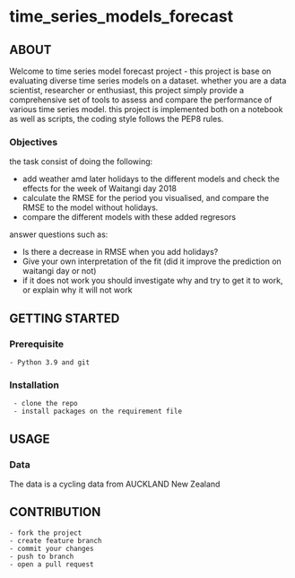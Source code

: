 # time_series_models_forecast

## ABOUT
Welcome to time series model forecast project - this project is base on evaluating diverse time series
models on a dataset. whether you are a data scientist, researcher or enthusiast, this project simply 
provide  a comprehensive set of tools to assess and compare the performance of various time series model.
this project is implemented both on a notebook as well as scripts, the coding style follows the PEP8 rules. 

### Objectives
the task consist of doing the following:
  - add weather amd later holidays to the different models and check the effects for the week of Waitangi day 2018
  - calculate the RMSE for the period you visualised, and compare the RMSE to the model without holidays.
  - compare the different models with these added regresors 
  
 answer questions such as:
  - Is there a decrease in RMSE when you add holidays?
  - Give your own interpretation of the fit (did it improve the prediction on waitangi day or not)
  - if it does not work you should investigate why and try to get it to work, or explain why it will not work



## GETTING STARTED
  ### Prerequisite
    - Python 3.9 and git
  ### Installation
     - clone the repo
     - install packages on the requirement file

## USAGE
  ### Data
  The data is a cycling data from AUCKLAND New Zealand

## CONTRIBUTION
    - fork the project
    - create feature branch
    - commit your changes
    - push to branch
    - open a pull request